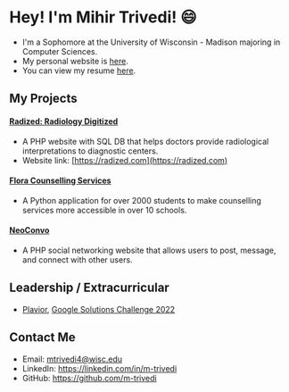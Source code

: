 # Hey! I'm Mihir Trivedi! 😄
- I'm a Sophomore at the University of Wisconsin - Madison majoring in Computer Sciences.
- My personal website is [here](https://m-trivedi.github.io).
- You can view my resume [here](https://m-trivedi.github.io/resume.pdf).


## My Projects
#### [Radized: Radiology Digitized](https://github.com/m-trivedi/radized)
- A PHP website with SQL DB that helps doctors provide radiological interpretations to diagnostic centers.
- Website link: [https://radized.com](https://radized.com)

#### [Flora Counselling Services](https://github.com/m-trivedi/flora)
- A Python application for over 2000 students to make counselling services more accessible in over 10 schools.

#### [NeoConvo](https://github.com/m-trivedi/neoconvo)
- A PHP social networking website that allows users to post, message, and connect with other users.

## Leadership / Extracurricular
- [Plavior](https://plavior.com), [Google Solutions Challenge 2022](https://github.com/MichaelLin12/Google-Solutions)

## Contact Me
- Email: mtrivedi4@wisc.edu
- LinkedIn: https://linkedin.com/in/m-trivedi
- GitHub: https://github.com/m-trivedi

<!--
**truvsere/truvsere** is a ✨ _special_ ✨ repository because its `README.md` (this file) appears on your GitHub profile.

Here are some ideas to get you started:

- 🔭 I’m currently working on ...
- 🌱 I’m currently learning ...
- 👯 I’m looking to collaborate on ...
- 🤔 I’m looking for help with ...
- 💬 Ask me about ...
- 📫 How to reach me: ...
- 😄 Pronouns: ...
- ⚡ Fun fact: ...
-->
